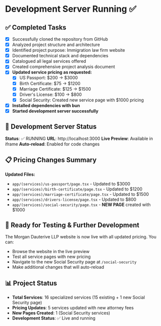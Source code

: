 # Development Server Running ✅

## ✅ Completed Tasks
- [x] Successfully cloned the repository from GitHub
- [x] Analyzed project structure and architecture
- [x] Identified project purpose: Immigration law firm website
- [x] Documented technical stack and dependencies
- [x] Catalogued all legal services offered
- [x] Created comprehensive project analysis document
- [x] **Updated service pricing as requested:**
  - [x] US Passport: $200 → $3000
  - [x] Birth Certificate: $75 → $1200
  - [x] Marriage Certificate: $125 → $1500
  - [x] Driver's License: $100 → $800
  - [x] Social Security: Created new service page with $1000 pricing
- [x] **Installed dependencies with bun**
- [x] **Started development server successfully**

## 🚀 Development Server Status
**Status**: ✅ RUNNING
**URL**: http://localhost:3000
**Live Preview**: Available in iframe
**Auto-reload**: Enabled for code changes

## 📋 Pricing Changes Summary
**Updated Files:**
- `app/(services)/us-passport/page.tsx` - Updated to $3000
- `app/(services)/birth-certificate/page.tsx` - Updated to $1200
- `app/(services)/marriage-certificate/page.tsx` - Updated to $1500
- `app/(services)/drivers-license/page.tsx` - Updated to $800
- `app/(services)/social-security/page.tsx` - **NEW PAGE** created with $1000

## 🎯 Ready for Testing & Further Development
The Morgan Dauterive LLP website is now live with all updated pricing. You can:
- Browse the website in the live preview
- Test all service pages with new pricing
- Navigate to the new Social Security page at `/social-security`
- Make additional changes that will auto-reload

## 📊 Project Status
- **Total Services**: 16 specialized services (15 existing + 1 new Social Security page)
- **Pricing Updates**: 5 services updated with new attorney fees
- **New Pages Created**: 1 (Social Security services)
- **Development Status**: ✅ Live and running
